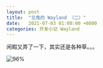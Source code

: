 ```yaml
---
layout: post
title:  "见鬼的 Wayland （二）"
date:   2021-07-03 01:00:00 +0800
categories: 开发小记 Wayland
---
```


闲暇又弄了一下，其实还是各种草。。。

![96%](https://media.githubusercontent.com/media/DonAnthonyLee/DonAnthonyLee.github.io/main/images/etkxx-wayland-porting.png)

